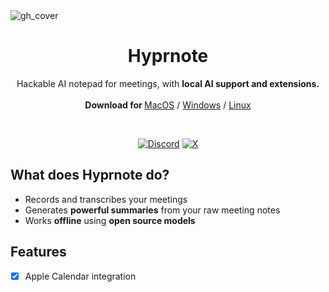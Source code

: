 <img src="https://github.com/user-attachments/assets/b839e2a9-58f6-455c-9b6a-e57c90264e04" alt="gh_cover">

<p align="center">
	<h1 align="center"><b>Hyprnote</b></h1>
	<p align="center">
		Hackable AI notepad for meetings, with <strong>local AI support and extensions.</strong>
    <br />
    <br />
    <b>Download for </b>
		<a href="https://hyprnote.com/download/macos">MacOS</a> /
		<a href="https://github.com/fastrepl/hyprnote/issues/66">Windows</a> /
		<a href="https://github.com/fastrepl/hyprnote/issues/67">Linux</a>
    <br />
  </p>
</p>
<br/>

<p align="center">
  <a href="https://hyprnote.com/discord" target="_blank"><img src="https://img.shields.io/static/v1?label=Join%20our&message=Discord&color=blue&logo=Discord" alt="Discord"></a>
  <a href="https://x.com/tryhyprnote" target="_blank"><img src="https://img.shields.io/static/v1?label=Follow%20us%20on&message=X&color=black&logo=x" alt="X"></a>
</p>

## What does Hyprnote do?

- Records and transcribes your meetings
- Generates **powerful summaries** from your raw meeting notes
- Works **offline** using **open source models**

## Features

- [x] Apple Calendar integration
